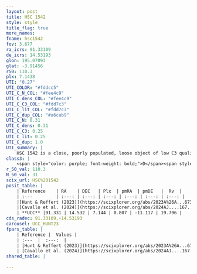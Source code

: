 ```yaml
---
layout: post
title: HSC 1542
style: style
title_flag: true
more_names: 
fname: hsc1542
fov: 3.677
ra_icrs: 91.33109
de_icrs: 14.53193
glon: 195.07093
glat: -3.91456
r50: 110.3
plx: 7.1438
UTI: "0.27"
UTI_COLOR: "#fddcc5"
UTI_C_N_COL: "#fee4c9"
UTI_C_dens_COL: "#fee4c9"
UTI_C_C3_COL: "#fdd7c3"
UTI_C_lit_COL: "#fdd7c3"
UTI_C_dup_COL: "#a6cab9"
UTI_C_N: 0.31
UTI_C_dens: 0.31
UTI_C_C3: 0.25
UTI_C_lit: 0.25
UTI_C_dup: 1.0
UTI_summary: |
    HSC 1542 is a close, poorly populated, loose object of low C3 quality. It was recently reported in the literature.
class3: |
    <span style="color: purple; font-weight: bold;">D</span><span style="color: #FFC300; font-weight: bold;">B</span>
r_50_val: 110.3
N_50_val: 31
scix_url: HSC%201542
posit_table: |
    | Reference    | RA    | DEC   | Plx  | pmRA  | pmDE   |  Rv  |
    | :---         | :---: | :---: | :---: | :---: | :---: | :---: |
    |[Hunt & Reffert (2023)](https://scixplorer.org/abs/2023A%26A...673A.114H) | 93.717 | 15.552 | 7.087 | 0.837 | -10.586 | 19.173 |
    |[Cavallo et al. (2024)](https://scixplorer.org/abs/2024AJ....167...12C) | 90.952 | 14.488 | 7.085 | -- | -- | -- |
    | **UCC** |91.331 | 14.532 | 7.144 | 0.807 | -11.117 | 19.796 | 
cds_radec: 91.33109,+14.53193
carousel: UCC_HUNT23
fpars_table: |
    | Reference |  Values |
    | :---  |  :---:  |
    | [Hunt & Reffert (2023)](https://scixplorer.org/abs/2023A%26A...673A.114H) | `AV50=0.283, diffAV50=1.253, MOD50=5.877, logAge50=8.254` |
    | [Cavallo et al. (2024)](https://scixplorer.org/abs/2024AJ....167...12C) | `AV50=0.62, dMod50=5.79, logAge50=8.49, [Fe/H]50=0.21` |
shared_table: |
    
---
```

